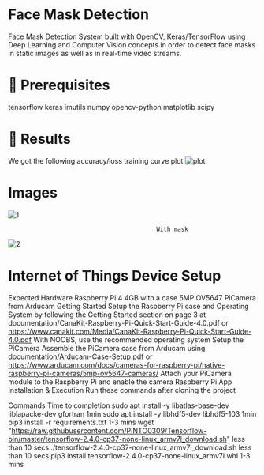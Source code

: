 # Face Mask Detection
Face Mask Detection System built with OpenCV, Keras/TensorFlow using Deep Learning and Computer Vision concepts in order to detect face masks in static images as well as in real-time video streams.

# 🔑 Prerequisites
tensorflow
keras
imutils
numpy
opencv-python
matplotlib
scipy

# 🔑 Results
We got the following accuracy/loss training curve plot
![plot](https://user-images.githubusercontent.com/83828452/140905167-9af7f67f-390c-4b60-a11e-fee44c96029e.png)

# Images
![1](https://user-images.githubusercontent.com/83828452/140905313-712cc3b4-251d-49b1-81b6-675c25e48651.png)
                                              
                                              With mask
 ![2](https://user-images.githubusercontent.com/83828452/140905419-80676471-6d0a-4b2e-ad60-a19069617ffe.png)

# Internet of Things Device Setup
Expected Hardware
Raspberry Pi 4 4GB with a case
5MP OV5647 PiCamera from Arducam
Getting Started
Setup the Raspberry Pi case and Operating System by following the Getting Started section on page 3 at documentation/CanaKit-Raspberry-Pi-Quick-Start-Guide-4.0.pdf or https://www.canakit.com/Media/CanaKit-Raspberry-Pi-Quick-Start-Guide-4.0.pdf
With NOOBS, use the recommended operating system
Setup the PiCamera
Assemble the PiCamera case from Arducam using documentation/Arducam-Case-Setup.pdf or https://www.arducam.com/docs/cameras-for-raspberry-pi/native-raspberry-pi-cameras/5mp-ov5647-cameras/
Attach your PiCamera module to the Raspberry Pi and enable the camera
Raspberry Pi App Installation & Execution
Run these commands after cloning the project

Commands	Time to completion
sudo apt install -y libatlas-base-dev liblapacke-dev gfortran	1min
sudo apt install -y libhdf5-dev libhdf5-103	1min
pip3 install -r requirements.txt	1-3 mins
wget "https://raw.githubusercontent.com/PINTO0309/Tensorflow-bin/master/tensorflow-2.4.0-cp37-none-linux_armv7l_download.sh"	less than 10 secs
./tensorflow-2.4.0-cp37-none-linux_armv7l_download.sh	less than 10 secs
pip3 install tensorflow-2.4.0-cp37-none-linux_armv7l.whl	1-3 mins 

